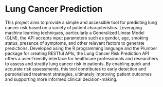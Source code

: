 # Lung Cancer Prediction
This project aims to provide a simple and accessible tool for predicting lung cancer risk based on a variety of patient characteristics. Leveraging machine learning techniques, particularly a Generalized Linear Model (GLM), the API accepts input parameters such as gender, age, smoking status, presence of symptoms, and other relevant factors to generate predictions. Developed using the R programming language and the Plumber package for creating RESTful APIs, the Lung Cancer Risk Prediction API offers a user-friendly interface for healthcare professionals and researchers to assess and stratify lung cancer risk in patients. By enabling quick and accurate risk assessments, this tool contributes to early detection and personalized treatment strategies, ultimately improving patient outcomes and supporting more informed clinical decision-making.
